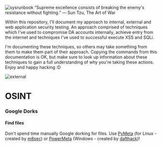 ![sysrunbook](https://github.com/sysdefendr/cyber-runbook/assets/71035808/32f81508-12ae-4148-8fe9-8e9ae1095226)
“Supreme excellence consists of breaking the enemy's resistance without fighting.”
― Sun Tzu, The Art of War 

Within this repository, I'll document my approach to internal, external and web application security testing. An approach comprised of techniques which I've used to compromise DA accounts internally, achieve entry from the internet and techniques I've used to successful execute XSS and SQLi.

I'm documenting these techniques, so others may take something from them to make them part of their approach. Copying the commands from this documentation is OK, but make sure to look up information about these techniques to gain a full understanding of why you're taking these actions. Enjoy and happy hacking :D

![external](https://github.com/sysdefendr/cyber-runbook/assets/71035808/4298b82d-18e9-4088-b201-1d870551c3ce)
# OSINT

### Google Dorks

#### Find files
Don't spend time manually Google dorking for files. Use [PyMeta](https://github.com/m8sec/pymeta) (for Linux - created by [m8sec](https://www.twitter.com/m8sec)) or [PowerMeta](https://github.com/dafthack/PowerMeta) (Windows - created by [dafthack](https://twitter.com/dafthack))!

